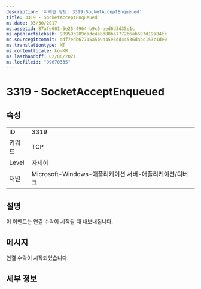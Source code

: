 ```yaml
---
description: '자세한 정보: 3319-SocketAcceptEnqueued'
title: 3319 - SocketAcceptEnqueued
ms.date: 03/30/2017
ms.assetid: 87afe601-5e25-4964-b9c5-aed6d3d35e1c
ms.openlocfilehash: 989593289cade4e8d80ba777266ab697d19a84fc
ms.sourcegitcommit: ddf7edb67715a5b9a45e3dd44536dabc153c1de0
ms.translationtype: MT
ms.contentlocale: ko-KR
ms.lasthandoff: 02/06/2021
ms.locfileid: "99670335"
---
```

# <a name="3319---socketacceptenqueued"></a>3319 - SocketAcceptEnqueued

## <a name="properties"></a>속성  
  
|||  
|-|-|  
|ID|3319|  
|키워드|TCP|  
|Level|자세히|  
|채널|Microsoft-Windows-애플리케이션 서버-애플리케이션/디버그|  
  
## <a name="description"></a>설명  

 이 이벤트는 연결 수락이 시작될 때 내보내집니다.  
  
## <a name="message"></a>메시지  

 연결 수락이 시작되었습니다.  
  
## <a name="details"></a>세부 정보
